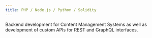 ```yaml
---
title: PHP / Node.js / Python / Solidity
---
```


Backend development for Content Management Systems as well as development of custom APIs for REST and GraphQL interfaces.
